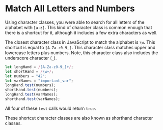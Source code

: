 # Match All Letters and Numbers
Using character classes, you were able to search for all letters of the alphabet with ```[a-z]```. This kind of character class is common enough that there is a shortcut for it, although it includes a few extra characters as well.

The closest character class in JavaScript to match the alphabet is ```\w```. This shortcut is equal to ```[A-Za-z0-9_]```. This character class matches upper and lowercase letters plus numbers. Note, this character class also includes the underscore character (```_```).
```javascript
let longHand = /[A-Za-z0-9_]+/;
let shortHand = /\w+/;
let numbers = "42";
let varNames = "important_var";
longHand.test(numbers);
shortHand.test(numbers);
longHand.test(varNames);
shortHand.test(varNames);
```
All four of these ```test``` calls would return ```true```.

These shortcut character classes are also known as shorthand character classes.


